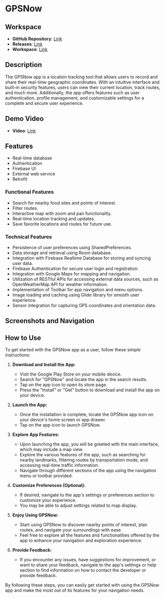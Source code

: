 # GPSNow

## Workspace

- **GitHub Repository**: [Link](https://github.com/LuisCarlosRodr/FinalProjectMAD)
- **Releases**: [Link](https://github.com/LuisCarlosRodr/FinalProjectMAD/releases)
- **Workspace**: [Link](https://upm365.sharepoint.com/sites/UPMMobileApp/SitePages/Tracking.aspx)

## Description

The GPSNow app is a location tracking tool that allows users to record and share their real-time geographic coordinates. With an intuitive interface and built-in security features, users can view their current location, track routes, and much more. Additionally, the app offers features such as user authentication, profile management, and customizable settings for a complete and secure user experience.

## Demo Video

- **Video**: [Link](https://youtu.be/wYX3ZLFa3rk)

## Features
- Real-time database
- Authentication
- Firebase UI
- External web service
- Retrofit

### Functional Features

- Search for nearby food sites and points of interest.
- Filter routes.
- Interactive map with zoom and pan functionality.
- Real-time location tracking and updates.
- Save favorite locations and routes for future use.

### Technical Features

- Persistence of user preferences using SharedPreferences.
- Data storage and retrieval using Room database.
- Integration with Firebase Realtime Database for storing and syncing user data.
- Firebase Authentication for secure user login and registration.
- Integration with Google Maps for mapping and navigation.
- Utilization of RESTful APIs for accessing external data sources, such as OpenWeatherMap API for weather information.
- Implementation of Toolbar for app navigation and menu options.
- Image loading and caching using Glide library for smooth user experience.
- Sensor integration for capturing GPS coordinates and orientation data.

## Screenshots and Navigation



## How to Use

To get started with the GPSNow app as a user, follow these simple instructions:

1. **Download and Install the App:**
   - Visit the Google Play Store on your mobile device.
   - Search for "GPSNow" and locate the app in the search results.
   - Tap on the app icon to open its store page.
   - Press the "Install" or "Get" button to download and install the app on your device.

2. **Launch the App:**
   - Once the installation is complete, locate the GPSNow app icon on your device's home screen or app drawer.
   - Tap on the app icon to launch GPSNow.

3. **Explore App Features:**
   - Upon launching the app, you will be greeted with the main interface, which may include a map view.
   - Explore the various features of the app, such as searching for nearby landmarks, filtering routes by transportation mode, and accessing real-time traffic information.
   - Navigate through different sections of the app using the navigation menu or toolbar provided.

4. **Customize Preferences (Optional):**
   - If desired, navigate to the app's settings or preferences section to customize your experience.
   - You may be able to adjust settings related to map display.

5. **Enjoy Using GPSNow:**
   - Start using GPSNow to discover nearby points of interest, plan routes, and navigate your surroundings with ease.
   - Feel free to explore all the features and functionalities offered by the app to enhance your navigation and exploration experience.

6. **Provide Feedback:**
   - If you encounter any issues, have suggestions for improvement, or want to share your feedback, navigate to the app's settings or help section to find information on how to contact the developer or provide feedback.

By following these steps, you can easily get started with using the GPSNow app and make the most out of its features for your navigation needs.
